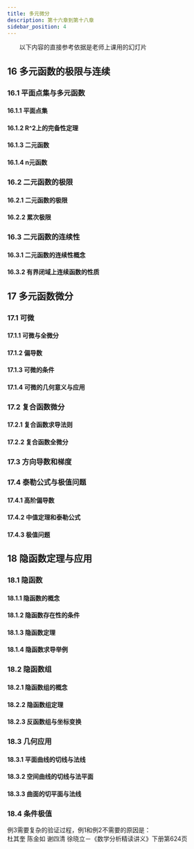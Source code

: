 ```yaml
---
title: 多元微分
description: 第十六章到第十八章
sidebar_position: 4
---
```


&emsp;&emsp;以下内容的直接参考依据是老师上课用的幻灯片

## 16 多元函数的极限与连续

### 16.1 平面点集与多元函数

#### 16.1.1 平面点集

#### 16.1.2 R^2上的完备性定理

#### 16.1.3 二元函数

#### 16.1.4 n元函数

### 16.2 二元函数的极限

#### 16.2.1 二元函数的极限

#### 16.2.2 累次极限

### 16.3 二元函数的连续性

#### 16.3.1 二元函数的连续性概念

#### 16.3.2 有界闭域上连续函数的性质

## 17 多元函数微分

### 17.1 可微

#### 17.1.1 可微与全微分

#### 17.1.2 偏导数

#### 17.1.3 可微的条件

#### 17.1.4 可微的几何意义与应用

### 17.2 复合函数微分

#### 17.2.1 复合函数求导法则

#### 17.2.2 复合函数全微分

### 17.3 方向导数和梯度

### 17.4 泰勒公式与极值问题

#### 17.4.1 高阶偏导数

#### 17.4.2 中值定理和泰勒公式

#### 17.4.3 极值问题

## 18 隐函数定理与应用

### 18.1 隐函数

#### 18.1.1 隐函数的概念

#### 18.1.2 隐函数存在性的条件

#### 18.1.3 隐函数定理

#### 18.1.4 隐函数求导举例

### 18.2 隐函数组

#### 18.2.1 隐函数组的概念

#### 18.2.2 隐函数组定理

#### 18.2.3 反函数组与坐标变换

### 18.3 几何应用

#### 18.3.1 平面曲线的切线与法线

#### 18.3.2 空间曲线的切线与法平面

#### 18.3.3 曲面的切平面与法线

### 18.4 条件极值

例3需要复杂的验证过程，例1和例2不需要的原因是：  
杜其奎 陈金如 谢四清 徐晓立－《数学分析精读讲义》下册第624页

